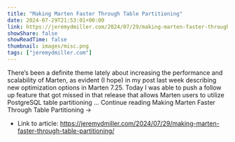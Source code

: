 ```yaml
---
title: "Making Marten Faster Through Table Partitioning"
date: 2024-07-29T21:53:01+00:00
link: https://jeremydmiller.com/2024/07/29/making-marten-faster-through-table-partitioning/
showShare: false
showReadTime: false
thumbnail: images/misc.png
tags: ["jeremydmiller.com"]
---
```

There’s been a definite theme lately about increasing the performance and scalability of Marten, as evident (I hope) in my post last week describing new optimization options in Marten 7.25. Today I was able to push a follow up feature that got missed in that release that allows Marten users to utilize PostgreSQL table partitioning … Continue reading Making Marten Faster Through Table Partitioning →

- Link to article: https://jeremydmiller.com/2024/07/29/making-marten-faster-through-table-partitioning/